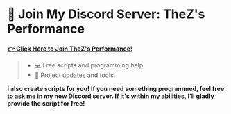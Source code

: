 # 🎉 Join My Discord Server: TheZ's Performance

**[👉 Click Here to Join TheZ's Performance!](https://discord.gg/zsGTqgnsmK)**
> - 💻 Free scripts and programming help.
> - 📢 Project updates and tools.


 **I also create scripts for you! If you need something programmed, feel free to ask me in my new Discord server. If it's within my abilities, I’ll gladly provide the script for free!**
